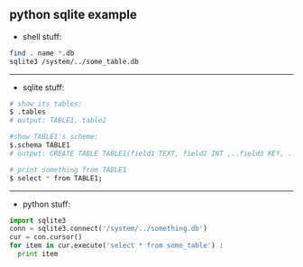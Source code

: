 python sqlite example
-----

- shell stuff:

```bash
find . name *.db
sqlite3 /system/../some_table.db
```

---

- sqlite stuff:

```bash
# show its tables: 
$ .tables 
# output: TABLE1, table2

#show TABLE1's scheme: 
$.schema TABLE1
# output: CREATE TABLE TABLE1(field1 TEXT, field2 INT ,..field3 KEY, ..)

# print something from TABLE1 
$ select * from TABLE1;
```
---

- python stuff:

```python
import sqlite3
conn = sqlite3.connect('/system/../something.db')
cur = con.cursor()
for item in cur.execute('select * from some_table') :
  print item
```
